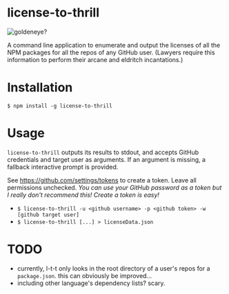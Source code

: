 # license-to-thrill

![goldeneye?](https://media.giphy.com/media/iu63aOVVFspQQ/giphy.gif)

A command line application to enumerate and output the licenses of all the NPM packages for all the repos of any GitHub user.
(Lawyers require this information to perform their arcane and eldritch incantations.)

# Installation

`$ npm install -g license-to-thrill`

# Usage

`license-to-thrill` outputs its results to stdout, and accepts GitHub credentials and target user as arguments. If an argument is missing, a fallback interactive prompt is provided.

See https://github.com/settings/tokens to create a token. Leave all permissions unchecked. _You can use your GitHub password as a token but I really don't recommend this! Create a token is easy!_

- `$ license-to-thrill -u <github username> -p <github token> -w [github target user]`
- `$ license-to-thrill [...] > licenseData.json`

# TODO

- currently, l-t-t only looks in the root directory of a user's repos for a `package.json`. this can obviously be improved...
- including other language's dependency lists? scary.
